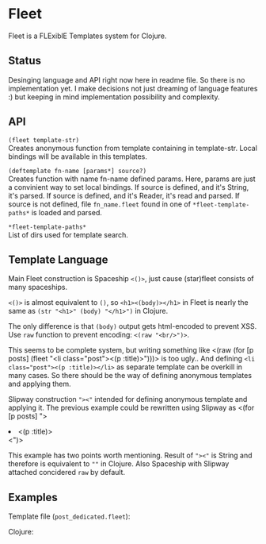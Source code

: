 # Fleet

Fleet is a FLExiblE Templates system for Clojure.

## Status

Desinging language and API right now here in readme file. So there is no implementation yet.
I make decisions not just dreaming of language features :) but keeping in mind implementation possibility and complexity.

## API

`(fleet template-str)`  
Creates anonymous function from template containing in template-str.
Local bindings will be available in this templates.

`(deftemplate fn-name [params*] source?)`  
Creates function with name fn-name defined params.
Here, params are just a convinient way to set local bindings.
If source is defined, and it's String, it's parsed.
If source is defined, and it's Reader, it's read and parsed.
If source is not defined, file `fn_name.fleet` found in one of `*fleet-template-paths*` is loaded and parsed.

`*fleet-template-paths*`  
List of dirs used for template search.

## Template Language

Main Fleet construction is Spaceship `<()>`, just cause (star)fleet consists of many spaceships.

`<()>` is almost equivalent to `()`, so
`<h1><(body)></h1>` in Fleet is nearly the same as `(str "<h1>" (body) "</h1>")` in Clojure.

The only difference is that `(body)` output gets html-encoded to prevent XSS.
Use `raw` function to prevent encoding: `<(raw "<br/>")>`.

This seems to be complete system, but writing something like
    <(raw (for [p posts]
      (fleet "<li class=\"post\"><(p :title)></li>")))>
is too ugly.. And defining `<li class="post"><(p :title)></li>` as separate template
can be overkill in many cases. So there should be the way of defining anonymous templates and applying them.

Slipway construction `"><"` intended for defining anonymous template and applying it.
The previous example could be rewritten using Slipway as
    <(for [p posts] ">
      <li class="post"><(p :title)></li>
    <")>

This example has two points worth mentioning.
Result of `"><"` is String and therefore is equivalent to `""` in Clojure.
Also Spaceship with Slipway attached concidered `raw` by default.

## Examples

Template file (`post_dedicated.fleet`):
<script src="http://gist.github.com/265042.js"></script>
Clojure:
<script src="http://gist.github.com/265043.js"></script>

